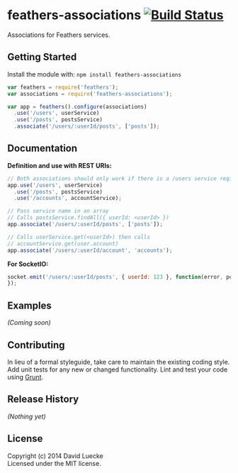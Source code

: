 # feathers-associations [![Build Status](https://secure.travis-ci.org/feathersjs/associations.png?branch=master)](http://travis-ci.org/feathersjs/associations)

Associations for Feathers services.

## Getting Started

Install the module with: `npm install feathers-associations`

```js
var feathers = require('feathers');
var associations = require('feathers-associations');

var app = feathers().configure(associations)
  .use('/users', userService)
  .use('/posts', postsService)
  .associate('/users/:userId/posts', ['posts']);
```

## Documentation

__Definition and use with REST URIs:__

```js
// Both associations should only work if there is a /users service registered already
app.use('/users', userService)
  .use('/posts', postsService)
  .use('/accounts', accountService);

// Pass service name in an array
// Calls postsService.findAll({ userId: <userId> })
app.associate('/users/:userId/posts', ['posts']);

// Calls userService.get(<userId>) then calls
// accountService.get(user.account)
app.associate('/users/:userId/account', 'accounts');
```

__For SocketIO:__

```js
socket.emit('/users/:userId/posts', { userId: 123 }, function(error, posts) {
});
```


## Examples
_(Coming soon)_

## Contributing
In lieu of a formal styleguide, take care to maintain the existing coding style. Add unit tests for any new or changed functionality. Lint and test your code using [Grunt](http://gruntjs.com/).

## Release History
_(Nothing yet)_

## License
Copyright (c) 2014 David Luecke  
Licensed under the MIT license.
